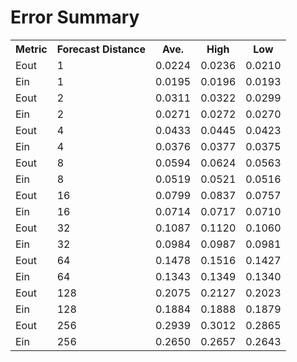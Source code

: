 Error Summary
==
<table>
<tr>
    <th>Metric</th>
    <th>Forecast Distance</th>
    <th>Ave.</th>
    <th>High</th>
    <th>Low</th>
</tr>

<tr>
    <td>Eout</td>
    <td>1</td>
    <td>0.0224</td>
    <td>0.0236</td>
    <td>0.0210</td>
</tr>
<tr>
    <td>Ein</td>
    <td>1</td>
    <td>0.0195</td>
    <td>0.0196</td>
    <td>0.0193</td>
</tr>

<tr>
    <td>Eout</td>
    <td>2</td>
    <td>0.0311</td>
    <td>0.0322</td>
    <td>0.0299</td>
</tr>
<tr>
    <td>Ein</td>
    <td>2</td>
    <td>0.0271</td>
    <td>0.0272</td>
    <td>0.0270</td>
</tr>

<tr>
    <td>Eout</td>
    <td>4</td>
    <td>0.0433</td>
    <td>0.0445</td>
    <td>0.0423</td>
</tr>
<tr>
    <td>Ein</td>
    <td>4</td>
    <td>0.0376</td>
    <td>0.0377</td>
    <td>0.0375</td>
</tr>

<tr>
    <td>Eout</td>
    <td>8</td>
    <td>0.0594</td>
    <td>0.0624</td>
    <td>0.0563</td>
</tr>
<tr>
    <td>Ein</td>
    <td>8</td>
    <td>0.0519</td>
    <td>0.0521</td>
    <td>0.0516</td>
</tr>

<tr>
    <td>Eout</td>
    <td>16</td>
    <td>0.0799</td>
    <td>0.0837</td>
    <td>0.0757</td>
</tr>
<tr>
    <td>Ein</td>
    <td>16</td>
    <td>0.0714</td>
    <td>0.0717</td>
    <td>0.0710</td>
</tr>

<tr>
    <td>Eout</td>
    <td>32</td>
    <td>0.1087</td>
    <td>0.1120</td>
    <td>0.1060</td>
</tr>
<tr>
    <td>Ein</td>
    <td>32</td>
    <td>0.0984</td>
    <td>0.0987</td>
    <td>0.0981</td>
</tr>

<tr>
    <td>Eout</td>
    <td>64</td>
    <td>0.1478</td>
    <td>0.1516</td>
    <td>0.1427</td>
</tr>
<tr>
    <td>Ein</td>
    <td>64</td>
    <td>0.1343</td>
    <td>0.1349</td>
    <td>0.1340</td>
</tr>

<tr>
    <td>Eout</td>
    <td>128</td>
    <td>0.2075</td>
    <td>0.2127</td>
    <td>0.2023</td>
</tr>
<tr>
    <td>Ein</td>
    <td>128</td>
    <td>0.1884</td>
    <td>0.1888</td>
    <td>0.1879</td>
</tr>

<tr>
    <td>Eout</td>
    <td>256</td>
    <td>0.2939</td>
    <td>0.3012</td>
    <td>0.2865</td>
</tr>
<tr>
    <td>Ein</td>
    <td>256</td>
    <td>0.2650</td>
    <td>0.2657</td>
    <td>0.2643</td>
</tr>
</table>